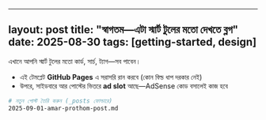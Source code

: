 
---
layout: post
title: "স্বাগতম—এটা স্মার্ট টুলের মতো দেখতে ব্লগ"
date: 2025-08-30
tags: [getting-started, design]
---

এখানে আপনি স্মার্ট টুলের মতো কার্ড, সার্চ, ট্যাগ—সব পাবেন।

- এই টেমপ্লেট **GitHub Pages** এ সরাসরি রান করবে (কোন বিল্ড ধাপ দরকার নেই)  
- উপরে, সাইডবারে আর পোস্টের ভিতরে **ad slot** আছে—AdSense কোড বসালেই কাজ হবে

```bash
# নতুন পোস্ট তৈরি করুন (_posts ফোল্ডারে)
2025-09-01-amar-prothom-post.md
```
